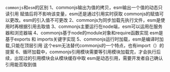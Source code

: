 `commonjs`和`esm`的区别
1、commonjs输出为值的拷贝，esm输出一个值的动态只读引用
    赋值后将不影响该变量，esm还是通过引用实时获取
    commonjs的赋值可以更改。esm的引入值不可更改
2、commonjs为同步加载先执行文件，esm是使用时再根据引用去取值
3、commonjs主要运行在node端，esm可以运用在服务器和浏览器端
4、commonjs基于node的module对象和require函数实现
   esm是基于exports 和 imports关键字实现
5、commonjs运行时加载，esm是编译时加载,只能在顶层引用
   这个esm无法替代commonjs的一个特点，也有import（）的提案
6、循环加载中，commonjs引用模块需要等引用模块加载完，才会执行后续，出现过的引用模块会从模块缓存中取
  esm是动态引用，需要开发者自己确认引用能否取到值